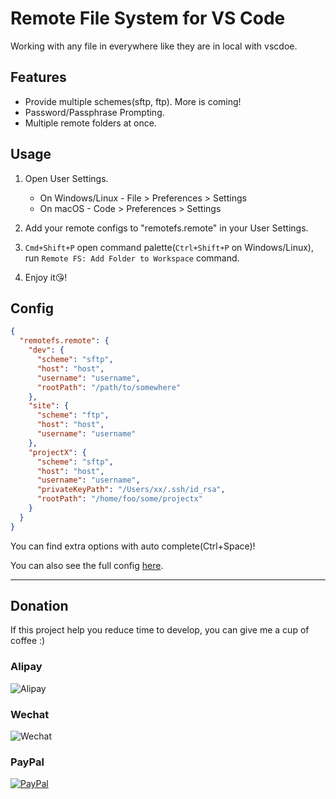 # Remote File System for VS Code

Working with any file in everywhere like they are in local with vscdoe.

## Features

* Provide multiple schemes(sftp, ftp). More is coming!
* Password/Passphrase Prompting.
* Multiple remote folders at once.

## Usage

1.  Open User Settings.

    * On Windows/Linux - File > Preferences > Settings
    * On macOS - Code > Preferences > Settings

2.  Add your remote configs to "remotefs.remote" in your User Settings.
3.  `Cmd+Shift+P` open command palette(`Ctrl+Shift+P` on Windows/Linux), run `Remote FS: Add Folder to Workspace` command.
4.  Enjoy it😘!

## Config

```json
{
  "remotefs.remote": {
    "dev": {
      "scheme": "sftp",
      "host": "host",
      "username": "username",
      "rootPath": "/path/to/somewhere"
    },
    "site": {
      "scheme": "ftp",
      "host": "host",
      "username": "username"
    },
    "projectX": {
      "scheme": "sftp",
      "host": "host",
      "username": "username",
      "privateKeyPath": "/Users/xx/.ssh/id_rsa",
      "rootPath": "/home/foo/some/projectx"
    }
  }
}
```

You can find extra options with auto complete(Ctrl+Space)!

You can also see the full config [here](https://github.com/liximomo/vscode-remote-fs/wiki/config).

---

## Donation

If this project help you reduce time to develop, you can give me a cup of coffee :)

### Alipay

![Alipay](https://raw.githubusercontent.com/liximomo/vscode-sftp/master/assets/alipay.png)

### Wechat

![Wechat](https://raw.githubusercontent.com/liximomo/vscode-sftp/master/assets/wechat.png)

### PayPal

[![PayPal](https://img.shields.io/badge/Donate-PayPal-green.svg)](https://paypal.me/liximomo)
